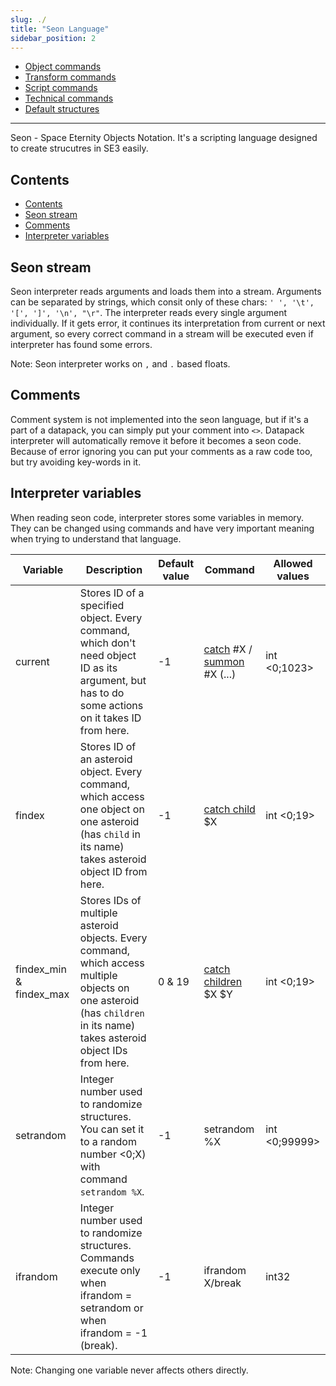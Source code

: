 ```yaml
---
slug: ./
title: "Seon Language"
sidebar_position: 2
---
```


- [Object commands](./ObjectCommands)
- [Transform commands](./TransformCommands)
- [Script commands](./ScriptCommands)
- [Technical commands](./TechnicalCommands)
- [Default structures](./DefaultStructures)

---

Seon - Space Eternity Objects Notation. It's a scripting language designed to create strucutres in SE3 easily.

## Contents

- [Contents](#contents)
- [Seon stream](#seon-stream)
- [Comments](#comments)
- [Interpreter variables](#interpreter-variables)

## Seon stream

Seon interpreter reads arguments and loads them into a stream. Arguments can be separated by strings, which consit only of these chars: `' ', '\t', '[', ']', '\n', "\r"`.
The interpreter reads every single argument individually. If it gets error, it continues its interpretation from current or next argument, so every correct command in a stream will be executed even if interpreter has found some errors.

Note: Seon interpreter works on `,` and `.` based floats.

## Comments

Comment system is not implemented into the seon language, but if it's a part of a datapack, you can simply put your comment into `<>`. Datapack interpreter will automatically
remove it before it becomes a seon code. Because of error ignoring you can put your comments as a raw code too, but try avoiding key-words in it.

## Interpreter variables

When reading seon code, interpreter stores some variables in memory. They can be changed using commands and have very important meaning when
trying to understand that language.

| Variable                | Description                                                                                                                                                             | Default value | Command                                                                         | Allowed values |
| ----------------------- | ----------------------------------------------------------------------------------------------------------------------------------------------------------------------- | ------------- | ------------------------------------------------------------------------------- | -------------- |
| current                 | Stores ID of a specified object. Every command, which don't need object ID as its argument, but has to do some actions on it takes ID from here.                        | -1            | [catch](./ObjectCommands#catch) #X / [summon](./ObjectCommands#summon) #X (...) | int <0;1023>   |
| findex                  | Stores ID of an asteroid object. Every command, which access one object on one asteroid (has `child` in its name) takes asteroid object ID from here.                   | -1            | [catch child](./ObjectCommands#catch-child) $X                                  | int <0;19>     |
| findex_min & findex_max | Stores IDs of multiple asteroid objects. Every command, which access multiple objects on one asteroid (has `children` in its name) takes asteroid object IDs from here. | 0 & 19        | [catch children](./ObjectCommands#catch-children) $X $Y                         | int <0;19>     |
| setrandom               | Integer number used to randomize structures. You can set it to a random number <0;X) with command `setrandom %X`.                                                       | -1            | setrandom %X                                                                    | int <0;99999>  |
| ifrandom                | Integer number used to randomize structures. Commands execute only when ifrandom = setrandom or when ifrandom = -1 (break).                                             | -1            | ifrandom X/break                                                                | int32          |

Note: Changing one variable never affects others directly.
